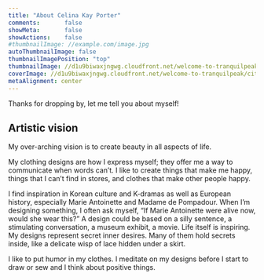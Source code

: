 ```yaml
---
title: "About Celina Kay Porter"
comments:       false
showMeta:       false
showActions:    false
#thumbnailImage: //example.com/image.jpg
autoThumbnailImage: false
thumbnailImagePosition: "top"
thumbnailImage: //d1u9biwaxjngwg.cloudfront.net/welcome-to-tranquilpeak/city-750.jpg
coverImage: //d1u9biwaxjngwg.cloudfront.net/welcome-to-tranquilpeak/city.jpg
metaAlignment: center
---
```


Thanks for dropping by, let me tell you about myself!

<!--more-->

## Artistic vision

My over-arching vision is to create beauty in all aspects of life. 

My clothing designs are how I express myself; they offer me a way to communicate when words can’t. I like to create things that make me happy, things that I can’t find in stores, and clothes that make other people happy. 

I find inspiration in Korean culture and K-dramas as well as European history, especially Marie Antoinette and Madame de Pompadour. When I’m designing something, I often ask myself, “If Marie Antoinette were alive now, would she wear this?” A design could be based on a silly sentence, a stimulating conversation, a museum exhibit, a movie. Life itself is inspiring. My designs represent secret inner desires. Many of them hold secrets inside, like a delicate wisp of lace hidden under a skirt.

I like to put humor in my clothes. I meditate on my designs before I start to draw or sew and I think about positive things.
